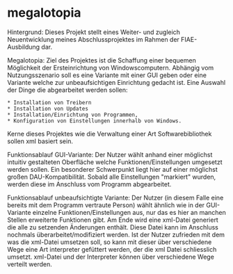 # megalotopia
Hintergrund:
  Dieses Projekt stellt eines Weiter- und zugleich Neuentwicklung meines Abschlussprojektes im Rahmen der FIAE-Ausbildung dar.

Megalotopia:
  Ziel des Projektes ist die Schaffung einer bequemen Möglichkeit der Ersteinrichtung von Windowscomputern. Abhängig vom Nutzungsszenario soll es eine Variante mit einer GUI geben oder eine Variante welche zur unbeaufsichtigen Einrichtung gedacht ist.
  Eine Auswahl der Dinge die abgearbeitet werden sollen:
  
    * Installation von Treibern
    * Installation von Updates
    * Installation/Einrichtung von Programmen,
    * Konfiguration von Einstellungen innerhalb von Windows.
    
  Kerne dieses Projektes wie die Verwaltung einer Art Softwarebibliothek sollen xml basiert sein.
  
  Funktionsablauf GUI-Variante:
  Der Nutzer wählt anhand einer möglichst intuitiv gestalteten Oberfläche welche Funktionen/Einstellungen umgesetzt werden sollen. Ein besonderer Schwerpunkt liegt hier auf einer möglichst großen DAU-Kompatibilität. Sobald alle Einstellungen "markiert" wurden, werden diese im Anschluss vom Programm abgearbeitet.
  
  Funktionsablauf unbeaufsichtigte Variante:
  Der Nutzer (in diesem Falle eine bereits mit dem Programm vertraute Person) wählt ähnlich wie in der GUI-Variante einzelne Funktionen/Einstellungen aus, nur das es hier an manchen Stellen erweiterte Funktionen gibt. Am Ende wird eine xml-Datei generiert die alle zu setzenden Änderungen enthält. Diese Datei kann im Anschluss nochmals überarbeitet/modifiziert werden. Ist der Nutzer zufrieden mit dem was die xml-Datei umsetzen soll, so kann mit dieser über verschiedene Wege eine Art interpreter gefüttert werden, der die xml Datei schliesslich umsetzt. xml-Datei und der Interpreter können über verschiedene Wege verteilt werden. 
